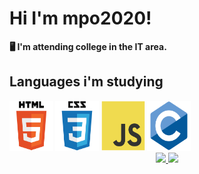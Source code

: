 ##
<h1>Hi I'm mpo2020!</h1>


<b>🖥️ I'm attending college in the IT area.<b/>

<div>
  <h2>Languages i'm studying </h2>
  <img width="70" height="80" src="https://github.com/devicons/devicon/blob/master/icons/html5/html5-original-wordmark.svg">
  <img width="70" height="80" src="https://github.com/devicons/devicon/blob/master/icons/css3/css3-original-wordmark.svg">
  <img width="70" height="80" src="https://github.com/devicons/devicon/blob/master/icons/javascript/javascript-original.svg">
  <img width="70" height="80" src="https://github.com/devicons/devicon/blob/master/icons/c/c-original.svg">
</div>

<div><center>
  <a href="https://github.com/mpo2020">
    <img height="180em" src="https://github-readme-stats.vercel.app/api?username=mpo2020&show_icons=true&theme=gotham&bg_color=000">
    <img height="180em" src="https://github-readme-stats.vercel.app/api/top-langs/?username=mpo2020&amp;layout=compact&amp;langs_count=7&amp;theme=gotham">
    <br><br>

  </a>
</div>

  
  <!--
**mpo2020/mpo2020** is a ✨ _special_ ✨ repository because its `README.md` (this file) appears on your GitHub profile.

Here are some ideas to get you started:

- 🔭 I’m currently working on ...
- 🌱 I’m currently learning ...
- 👯 I’m looking to collaborate on ...
- 🤔 I’m looking for help with ...
- 💬 Ask me about ...
- 📫 How to reach me: ...
- 😄 Pronouns: ...
- ⚡ Fun fact: ...
-->
